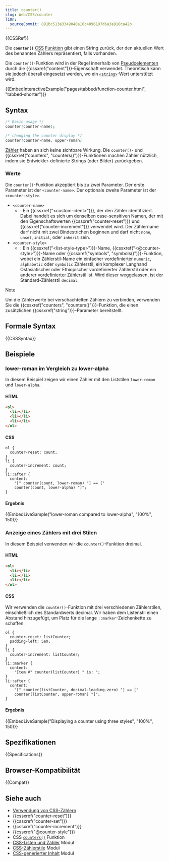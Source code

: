 ```yaml
---
title: counter()
slug: Web/CSS/counter
l10n:
  sourceCommit: 891bc513a3349040a16c4896197d6a3a910ca42b
---
```


{{CSSRef}}

Die **`counter()`** [CSS](/de/docs/Web/CSS) [Funktion](/de/docs/Web/CSS/CSS_Values_and_Units/CSS_Value_Functions) gibt einen String zurück, der den aktuellen Wert des benannten Zählers repräsentiert, falls vorhanden.

Die `counter()`-Funktion wird in der Regel innerhalb von [Pseudoelementen](/de/docs/Web/CSS/Pseudo-elements) durch die {{cssxref("content")}}-Eigenschaft verwendet. Theoretisch kann sie jedoch überall eingesetzt werden, wo ein [`<string>`](/de/docs/Web/CSS/string)-Wert unterstützt wird.

{{EmbedInteractiveExample("pages/tabbed/function-counter.html", "tabbed-shorter")}}

## Syntax

```css
/* Basic usage */
counter(counter-name);

/* changing the counter display */
counter(counter-name, upper-roman)
```

[Zähler](/de/docs/Web/CSS/CSS_counter_styles/Using_CSS_counters) haben an sich keine sichtbare Wirkung. Die `counter()`- und {{cssxref("counters", "counters()")}}-Funktionen machen Zähler nützlich, indem sie Entwickler-definierte Strings (oder Bilder) zurückgeben.

### Werte

Die `counter()`-Funktion akzeptiert bis zu zwei Parameter. Der erste Parameter ist der `<counter-name>`. Der optionale zweite Parameter ist der `<counter-style>`.

- `<counter-name>`
  - : Ein {{cssxref("&lt;custom-ident&gt;")}}, der den Zähler identifiziert. Dabei handelt es sich um denselben case-sensitiven Namen, der mit den Eigenschaftswerten {{cssxref("counter-reset")}} und {{cssxref("counter-increment")}} verwendet wird. Der Zählername darf nicht mit zwei Bindestrichen beginnen und darf nicht `none`, `unset`, `initial`, oder `inherit` sein.
- `<counter-style>`
  - : Ein {{cssxref("&lt;list-style-type&gt;")}}-Name, {{cssxref("&lt;@counter-style&gt;")}}-Name oder {{cssxref("symbols", "symbols()")}}-Funktion, wobei ein Zählerstil-Name ein einfacher vordefinierter `numeric`, `alphabetic` oder `symbolic` Zählerstil, ein komplexer Langhand Ostasiatischer oder Ethiopischer vordefinierter Zählerstil oder ein anderer [vordefinierter Zählerstil](/de/docs/Web/CSS/CSS_counter_styles) ist. Wird dieser weggelassen, ist der Standard-Zählerstil `decimal`.

> [!NOTE]
> Um die Zählerwerte bei verschachtelten Zählern zu verbinden, verwenden Sie die {{cssxref("counters", "counters()")}}-Funktion, die einen zusätzlichen {{cssxref("string")}}-Parameter bereitstellt.

## Formale Syntax

{{CSSSyntax}}

## Beispiele

### lower-roman im Vergleich zu lower-alpha

In diesem Beispiel zeigen wir einen Zähler mit den Liststilen `lower-roman` und `lower-alpha`.

#### HTML

```html
<ol>
  <li></li>
  <li></li>
  <li></li>
</ol>
```

#### CSS

```css-nolint
ol {
  counter-reset: count;
}
li {
  counter-increment: count;
}
li::after {
  content:
    "[" counter(count, lower-roman) "] == ["
    counter(count, lower-alpha) "]";
}
```

#### Ergebnis

{{EmbedLiveSample("lower-roman compared to lower-alpha", "100%", 150)}}

### Anzeige eines Zählers mit drei Stilen

In diesem Beispiel verwenden wir die `counter()`-Funktion dreimal.

#### HTML

```html
<ol>
  <li></li>
  <li></li>
  <li></li>
</ol>
```

#### CSS

Wir verwenden die `counter()`-Funktion mit drei verschiedenen Zählerstilen, einschließlich des Standardwerts decimal. Wir haben dem Listenstil einen Abstand hinzugefügt, um Platz für die lange `::marker`-Zeichenkette zu schaffen.

```css-nolint
ol {
  counter-reset: listCounter;
  padding-left: 5em;
}
li {
  counter-increment: listCounter;
}
li::marker {
  content:
    "Item #" counter(listCounter) " is: ";
}
li::after {
  content:
    "[" counter(listCounter, decimal-leading-zero) "] == ["
    counter(listCounter, upper-roman) "]";
}
```

#### Ergebnis

{{EmbedLiveSample("Displaying a counter using three styles", "100%", 150)}}

## Spezifikationen

{{Specifications}}

## Browser-Kompatibilität

{{Compat}}

## Siehe auch

- [Verwendung von CSS-Zählern](/de/docs/Web/CSS/CSS_counter_styles/Using_CSS_counters)
- {{cssxref("counter-reset")}}
- {{cssxref("counter-set")}}
- {{cssxref("counter-increment")}}
- {{cssxref("@counter-style")}}
- CSS [`counters()`](/de/docs/Web/CSS/counters) Funktion
- [CSS-Listen und Zähler](/de/docs/Web/CSS/CSS_lists) Modul
- [CSS-Zählerstile](/de/docs/Web/CSS/CSS_counter_styles) Modul
- [CSS-generierter Inhalt](/de/docs/Web/CSS/CSS_generated_content) Modul
